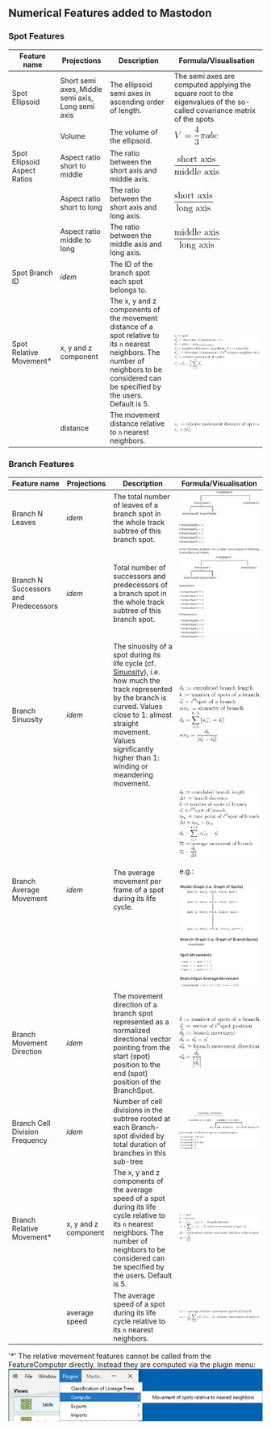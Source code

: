 ## Numerical Features added to Mastodon

### Spot Features

| **Feature name**             | **Projections**                                   | **Description**                                                                                                                                                                           | **Formula/Visualisation**                                                                                              |
|------------------------------|---------------------------------------------------|-------------------------------------------------------------------------------------------------------------------------------------------------------------------------------------------|------------------------------------------------------------------------------------------------------------------------|
| Spot Ellipsoid               | Short semi axes, Middle semi axis, Long semi axis | The ellipsoid semi axes in ascending order of length.                                                                                                                                     | The semi axes are computed applying the square root to the eigenvalues of the so-called covariance matrix of the spots |
|                              | Volume                                            | The volume of the ellipsoid.                                                                                                                                                              | ![](spot/spotVolume.gif)                                                                                               |
| Spot Ellipsoid Aspect Ratios | Aspect ratio short to middle                      | The ratio between the short axis and middle axis.                                                                                                                                         | ![](spot/spotShortMiddleAxis.gif)                                                                                      |
|                              | Aspect ratio short to long                        | The ratio between the short axis and long axis.                                                                                                                                           | ![](spot/spotShortLongAxis.gif)                                                                                        |
|                              | Aspect ratio middle to long                       | The ratio between the middle axis and long axis.                                                                                                                                          | ![](spot/spotMiddleLongAxis.gif)                                                                                       |
| Spot Branch ID               | _idem_                                            | The ID of the branch spot each spot belongs to.                                                                                                                                           |                                                                                                                        |
| Spot Relative Movement*      | x, y and z component                              | The x, y and z components of the movement distance of a spot relative to its `n` nearest neighbors. The number of neighbors to be considered can be specified by the users. Default is 5. | ![](spot/spotRelativeMovementEquation1.gif)                                                                            |
|                              | distance                                          | The movement distance relative to `n` nearest neighbors.                                                                                                                                  | ![](spot/spotRelativeMovementEquation2.gif)                                                                            |

### Branch Features

| **Feature name**                     | **Projections**      | **Description**                                                                                                                                                                                                                                                                         | **Formula/Visualisation**                                                                                   |
|--------------------------------------|----------------------|-----------------------------------------------------------------------------------------------------------------------------------------------------------------------------------------------------------------------------------------------------------------------------------------|-------------------------------------------------------------------------------------------------------------|
| Branch N Leaves                      | _idem_               | The total number of leaves of a branch spot in the whole track subtree of this branch spot.                                                                                                                                                                                             | ![](branch/branchNLeaves.png)                                                                               |
| Branch N Successors and Predecessors | _idem_               | Total number of successors and predecessors of a branch spot in the whole track subtree of this branch spot.                                                                                                                                                                            | ![](branch/branchNSuccessorsPredecessors.png)                                                               |
| Branch Sinuosity                     | _idem_               | The sinuosity of a spot during its life cycle (cf. [Sinuosity](https://en.wikipedia.org/wiki/Sinuosity)), i.e. how much the track represented by the branch is curved. Values close to 1: almost straight movement. Values significantly higher than 1: winding or meandering movement. | ![](branch/branchSinuosityEquation.gif)                                                                     |
| Branch Average Movement              | _idem_               | The average movement per frame of a spot during its life cycle.                                                                                                                                                                                                                         | ![](branch/branchAverageMovementEquation.gif) <br><br> e.g.: <br><br> ![](branch/branchAverageMovement.png) |
| Branch Movement Direction            | _idem_               | The movement direction of a branch spot represented as a normalized directional vector pointing from the start (spot) position to the end (spot) position of the BranchSpot.                                                                                                            | ![](branch/branchMovementDirectionEquation.gif)                                                             |
| Branch Cell Division Frequency       | _idem_               | Number of cell divisions in the subtree rooted at each Branch-spot divided by total duration of branches in this sub-tree                                                                                                                                                               | ![](branch/branchCellDivisionFrequency.png)                                                                 |
| Branch Relative Movement*            | x, y and z component | The x, y and z components of the average speed of a spot during its life cycle relative to its `n` nearest neighbors. The number of neighbors to be considered can be specified by the users. Default is 5.                                                                             | ![](branch/branchRelativeMovementEquation1.gif)                                                             |
|                                      | average speed        | The average speed of a spot during its life cycle relative to its `n` nearest neighbors.                                                                                                                                                                                                | ![](branch/branchRelativeMovementEquation2.gif)                                                             |

'*' The relative movement features cannot be called from the FeatureComputer directly. Instead they are computed via the
plugin menu: ![](relativemovement.png)
